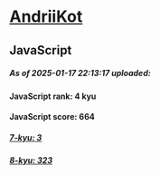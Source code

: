 # [AndriiKot](https://www.codewars.com/users/AndriiKot) 

## JavaScript

##### As of 2025-01-17 22:13:17 uploaded:

#### JavaScript rank: 4 kyu

#### JavaScript score: 664

##### [7-kyu: 3](https://github.com/AndriiKot/JavaScript__CodeWars/tree/main/kyu-7)

##### [8-kyu: 323](https://github.com/AndriiKot/JavaScript__CodeWars/tree/main/kyu-8)

